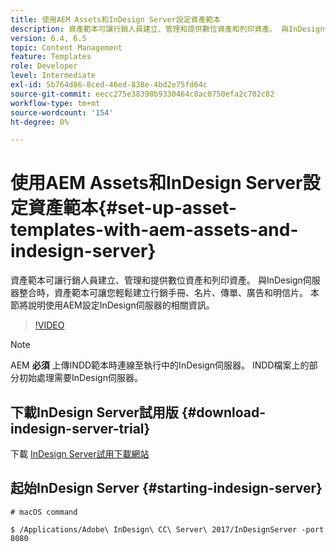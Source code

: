 ```yaml
---
title: 使用AEM Assets和InDesign Server設定資產範本
description: 資產範本可讓行銷人員建立、管理和提供數位資產和列印資產。 與InDesign伺服器整合時，資產範本可讓您輕鬆建立行銷手冊、名片、傳單、廣告和明信片。 本節將說明使用AEM設定InDesign伺服器的相關資訊。
version: 6.4, 6.5
topic: Content Management
feature: Templates
role: Developer
level: Intermediate
exl-id: 5b764d86-8ced-46ed-838e-4bd2e75fd64c
source-git-commit: eecc275e38390b9330464c8ac0750efa2c702c82
workflow-type: tm+mt
source-wordcount: '154'
ht-degree: 0%

---
```


# 使用AEM Assets和InDesign Server設定資產範本{#set-up-asset-templates-with-aem-assets-and-indesign-server}

資產範本可讓行銷人員建立、管理和提供數位資產和列印資產。 與InDesign伺服器整合時，資產範本可讓您輕鬆建立行銷手冊、名片、傳單、廣告和明信片。 本節將說明使用AEM設定InDesign伺服器的相關資訊。

>[!VIDEO](https://video.tv.adobe.com/v/17069?quality=12&learn=on)

>[!NOTE]
>
>AEM **必須** 上傳INDD範本時連線至執行中的InDesign伺服器。 INDD檔案上的部分初始處理需要InDesign伺服器。

## 下載InDesign Server試用版 {#download-indesign-server-trial}

下載 [InDesign Server試用下載網站](https://www.adobeprerelease.com/)

## 起始InDesign Server {#starting-indesign-server}

```shell
# macOS command

$ /Applications/Adobe\ InDesign\ CC\ Server\ 2017/InDesignServer -port 8080
```

